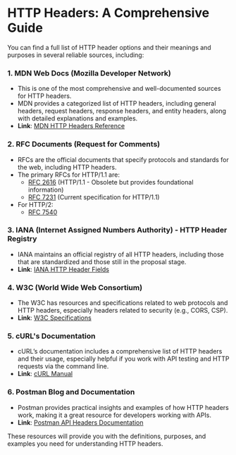 # HTTP Headers: A Comprehensive Guide

You can find a full list of HTTP header options and their meanings and purposes in several reliable sources, including:

### 1. **MDN Web Docs (Mozilla Developer Network)**
- This is one of the most comprehensive and well-documented sources for HTTP headers.
- MDN provides a categorized list of HTTP headers, including general headers, request headers, response headers, and entity headers, along with detailed explanations and examples.
- **Link**: [MDN HTTP Headers Reference](https://developer.mozilla.org/en-US/docs/Web/HTTP/Headers)

### 2. **RFC Documents (Request for Comments)**
- RFCs are the official documents that specify protocols and standards for the web, including HTTP headers.
- The primary RFCs for HTTP/1.1 are:
    - [RFC 2616](https://www.rfc-editor.org/rfc/rfc2616) (HTTP/1.1 - Obsolete but provides foundational information)
    - [RFC 7231](https://www.rfc-editor.org/rfc/rfc7231) (Current specification for HTTP/1.1)
- For HTTP/2:
    - [RFC 7540](https://www.rfc-editor.org/rfc/rfc7540)

### 3. **IANA (Internet Assigned Numbers Authority) - HTTP Header Registry**
- IANA maintains an official registry of all HTTP headers, including those that are standardized and those still in the proposal stage.
- **Link**: [IANA HTTP Header Fields](https://www.iana.org/assignments/message-headers/message-headers.xhtml)

### 4. **W3C (World Wide Web Consortium)**
- The W3C has resources and specifications related to web protocols and HTTP headers, especially headers related to security (e.g., CORS, CSP).
- **Link**: [W3C Specifications](https://www.w3.org/Protocols/)

### 5. **cURL's Documentation**
- cURL’s documentation includes a comprehensive list of HTTP headers and their usage, especially helpful if you work with API testing and HTTP requests via the command line.
- **Link**: [cURL Manual](https://curl.se/docs/manpage.html)

### 6. **Postman Blog and Documentation**
- Postman provides practical insights and examples of how HTTP headers work, making it a great resource for developers working with APIs.
- **Link**: [Postman API Headers Documentation](https://learning.postman.com/docs/sending-requests/requests/)

These resources will provide you with the definitions, purposes, and examples you need for understanding HTTP headers.
